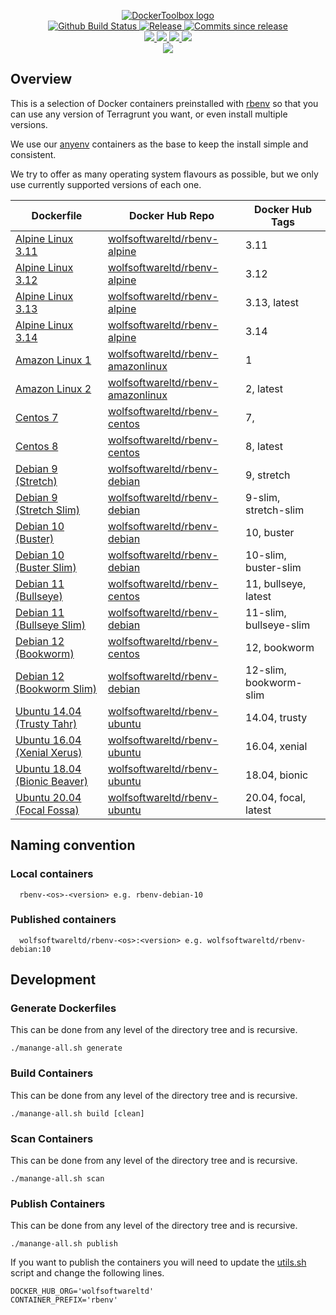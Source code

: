 <p align="center">
    <a href="https://github.com/DockerToolbox/">
        <img src="https://cdn.wolfsoftware.com/assets/images/github/organisations/dockertoolbox/black-and-white-circle-256.png" alt="DockerToolbox logo" />
    </a>
    <br />
    <a href="https://github.com/DockerToolbox/rbenv/actions/workflows/pipeline.yml">
        <img src="https://img.shields.io/github/workflow/status/DockerToolbox/rbenv/pipeline/master?style=for-the-badge" alt="Github Build Status">
    </a>
    <a href="https://github.com/DockerToolbox/rbenv/releases/latest">
        <img src="https://img.shields.io/github/v/release/DockerToolbox/rbenv?color=blue&label=Latest%20Release&style=for-the-badge" alt="Release">
    </a>
    <a href="https://github.com/DockerToolbox/rbenv/releases/latest">
        <img src="https://img.shields.io/github/commits-since/DockerToolbox/rbenv/latest.svg?color=blue&style=for-the-badge" alt="Commits since release">
    </a>
    <br />
    <a href=".github/CODE_OF_CONDUCT.md">
        <img src="https://img.shields.io/badge/Code%20of%20Conduct-blue?style=for-the-badge" />
    </a>
    <a href=".github/CONTRIBUTING.md">
        <img src="https://img.shields.io/badge/Contributing-blue?style=for-the-badge" />
    </a>
    <a href=".github/SECURITY.md">
        <img src="https://img.shields.io/badge/Report%20Security%20Concern-blue?style=for-the-badge" />
    </a>
    <a href="https://github.com/DockerToolbox/rbenv/issues">
        <img src="https://img.shields.io/badge/Get%20Support-blue?style=for-the-badge" />
    </a>
    <br />
    <a href="https://wolfsoftware.com/">
        <img src="https://img.shields.io/badge/Created%20by%20Wolf%20Software-blue?style=for-the-badge" />
    </a>
</p>

## Overview

This is a selection of Docker containers preinstalled with [rbenv](https://github.com/rbenv/rbenv) so that you can use any version of Terragrunt you want, or even install multiple versions.

We use our [anyenv](https://github.com/DockerToolbox/anyenv) containers as the base to keep the install simple and consistent.

We try to offer as many operating system flavours as possible, but we only use currently supported versions of each one.

| Dockerfile | Docker Hub Repo | Docker Hub Tags |
| --- | --- | --- |
| [Alpine Linux 3.11](Dockerfiles/alpine/3.11/Dockerfile)             | [wolfsoftwareltd/rbenv-alpine](https://hub.docker.com/r/wolfsoftwareltd/rbenv-alpine)           | 3.11                        |
| [Alpine Linux 3.12](Dockerfiles/alpine/3.12/Dockerfile)             | [wolfsoftwareltd/rbenv-alpine](https://hub.docker.com/r/wolfsoftwareltd/rbenv-alpine)           | 3.12                        |
| [Alpine Linux 3.13](Dockerfiles/alpine/3.13/Dockerfile)             | [wolfsoftwareltd/rbenv-alpine](https://hub.docker.com/r/wolfsoftwareltd/rbenv-alpine)           | 3.13, latest                |
| [Alpine Linux 3.14](Dockerfiles/alpine/3.14/Dockerfile)             | [wolfsoftwareltd/rbenv-alpine](https://hub.docker.com/r/wolfsoftwareltd/rbenv-alpine)           | 3.14                        |
| [Amazon Linux 1](Dockerfiles/amazonlinux/1/Dockerfile)              | [wolfsoftwareltd/rbenv-amazonlinux](https://hub.docker.com/r/wolfsoftwareltd/rbenv-amazonlinux) | 1                           |
| [Amazon Linux 2](Dockerfiles/amazonlinux/2/Dockerfile)              | [wolfsoftwareltd/rbenv-amazonlinux](https://hub.docker.com/r/wolfsoftwareltd/rbenv-amazonlinux) | 2, latest                   |
| [Centos 7](Dockerfiles/centos/7/Dockerfile)                         | [wolfsoftwareltd/rbenv-centos](https://hub.docker.com/r/wolfsoftwareltd/rbenv-centos)           | 7,                          |
| [Centos 8](Dockerfiles/centos/8/Dockerfile)                         | [wolfsoftwareltd/rbenv-centos](https://hub.docker.com/r/wolfsoftwareltd/rbenv-centos)           | 8, latest                   |
| [Debian 9 (Stretch)](Dockerfiles/debian/9/Dockerfile)               | [wolfsoftwareltd/rbenv-debian](https://hub.docker.com/r/wolfsoftwareltd/rbenv-debian)           | 9, stretch                  |
| [Debian 9 (Stretch Slim)](Dockerfiles/debian/9-slim/Dockerfile)     | [wolfsoftwareltd/rbenv-debian](https://hub.docker.com/r/wolfsoftwareltd/rbenv-debian)           | 9-slim, stretch-slim        |
| [Debian 10 (Buster)](Dockerfiles/debian/10/Dockerfile)              | [wolfsoftwareltd/rbenv-debian](https://hub.docker.com/r/wolfsoftwareltd/rbenv-debian)           | 10, buster                  |
| [Debian 10 (Buster Slim)](Dockerfiles/debian/10-slim/Dockerfile)    | [wolfsoftwareltd/rbenv-debian](https://hub.docker.com/r/wolfsoftwareltd/rbenv-debian)           | 10-slim, buster-slim        |
| [Debian 11 (Bullseye)](Dockerfiles/debian/11/Dockerfile)            | [wolfsoftwareltd/rbenv-centos](https://hub.docker.com/r/wolfsoftwareltd/rbenv-centos)           | 11, bullseye, latest        |
| [Debian 11 (Bullseye Slim)](Dockerfiles/debian/11-slim/Dockerfile)  | [wolfsoftwareltd/rbenv-debian](https://hub.docker.com/r/wolfsoftwareltd/rbenv-debian)           | 11-slim, bullseye-slim      |
| [Debian 12 (Bookworm)](Dockerfiles/debian/12/Dockerfile)            | [wolfsoftwareltd/rbenv-centos](https://hub.docker.com/r/wolfsoftwareltd/rbenv-centos)           | 12, bookworm                |
| [Debian 12 (Bookworm Slim)](Dockerfiles/debian/12-slim/Dockerfile)  | [wolfsoftwareltd/rbenv-debian](https://hub.docker.com/r/wolfsoftwareltd/rbenv-debian)           | 12-slim, bookworm-slim      |
| [Ubuntu 14.04 (Trusty Tahr)](Dockerfiles/ubuntu/14.04/Dockerfile)   | [wolfsoftwareltd/rbenv-ubuntu](https://hub.docker.com/r/wolfsoftwareltd/rbenv-ubuntu)           | 14.04, trusty               |
| [Ubuntu 16.04 (Xenial Xerus)](Dockerfiles/ubuntu/16.04/Dockerfile)  | [wolfsoftwareltd/rbenv-ubuntu](https://hub.docker.com/r/wolfsoftwareltd/rbenv-ubuntu)           | 16.04, xenial               |
| [Ubuntu 18.04 (Bionic Beaver)](Dockerfiles/ubuntu/18.04/Dockerfile) | [wolfsoftwareltd/rbenv-ubuntu](https://hub.docker.com/r/wolfsoftwareltd/rbenv-ubuntu)           | 18.04, bionic               |
| [Ubuntu 20.04 (Focal Fossa)](Dockerfiles/ubuntu/20.04/Dockerfile)   | [wolfsoftwareltd/rbenv-ubuntu](https://hub.docker.com/r/wolfsoftwareltd/rbenv-ubuntu)           | 20.04, focal, latest        |

## Naming convention

### Local containers

```
  rbenv-<os>-<version> e.g. rbenv-debian-10
```

### Published containers

```
  wolfsoftwareltd/rbenv-<os>:<version> e.g. wolfsoftwareltd/rbenv-debian:10
```

## Development

### Generate Dockerfiles

This can be done from any level of the directory tree and is recursive.

```
./manange-all.sh generate
```

### Build Containers

This can be done from any level of the directory tree and is recursive.

```
./manange-all.sh build [clean]
```

### Scan Containers

This can be done from any level of the directory tree and is recursive.

```
./manange-all.sh scan         
```

### Publish Containers

This can be done from any level of the directory tree and is recursive.

```
./manange-all.sh publish
```

If you want to publish the containers you will need to update the [utils.sh](Scripts/utils.sh) script and change the following lines.

```
DOCKER_HUB_ORG='wolfsoftwareltd'
CONTAINER_PREFIX='rbenv'
```
